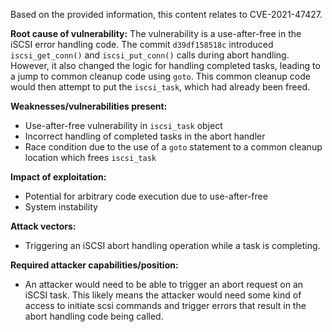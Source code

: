 Based on the provided information, this content relates to CVE-2021-47427.

**Root cause of vulnerability:**
The vulnerability is a use-after-free in the iSCSI error handling code. The commit `d39df158518c` introduced `iscsi_get_conn()` and `iscsi_put_conn()` calls during abort handling. However, it also changed the logic for handling completed tasks, leading to a jump to common cleanup code using `goto`. This common cleanup code would then attempt to put the `iscsi_task`, which had already been freed.

**Weaknesses/vulnerabilities present:**
- Use-after-free vulnerability in `iscsi_task` object
- Incorrect handling of completed tasks in the abort handler
- Race condition due to the use of a `goto` statement to a common cleanup location which frees `iscsi_task`

**Impact of exploitation:**
- Potential for arbitrary code execution due to use-after-free
- System instability

**Attack vectors:**
- Triggering an iSCSI abort handling operation while a task is completing.

**Required attacker capabilities/position:**
- An attacker would need to be able to trigger an abort request on an iSCSI task. This likely means the attacker would need some kind of access to initiate scsi commands and trigger errors that result in the abort handling code being called.